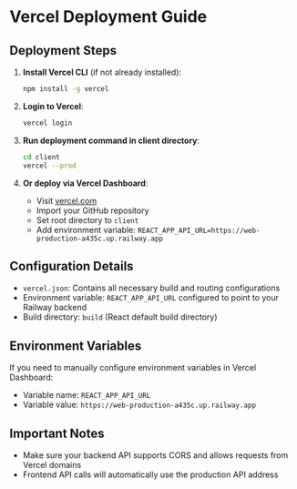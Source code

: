# Vercel Deployment Guide

## Deployment Steps

1. **Install Vercel CLI** (if not already installed):
   ```bash
   npm install -g vercel
   ```

2. **Login to Vercel**:
   ```bash
   vercel login
   ```

3. **Run deployment command in client directory**:
   ```bash
   cd client
   vercel --prod
   ```

4. **Or deploy via Vercel Dashboard**:
   - Visit [vercel.com](https://vercel.com)
   - Import your GitHub repository
   - Set root directory to `client`
   - Add environment variable: `REACT_APP_API_URL=https://web-production-a435c.up.railway.app`

## Configuration Details

- `vercel.json`: Contains all necessary build and routing configurations
- Environment variable: `REACT_APP_API_URL` configured to point to your Railway backend
- Build directory: `build` (React default build directory)

## Environment Variables

If you need to manually configure environment variables in Vercel Dashboard:
- Variable name: `REACT_APP_API_URL`
- Variable value: `https://web-production-a435c.up.railway.app`

## Important Notes

- Make sure your backend API supports CORS and allows requests from Vercel domains
- Frontend API calls will automatically use the production API address 